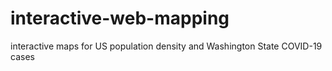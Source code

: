 # interactive-web-mapping
interactive maps for US population density and Washington State COVID-19 cases
